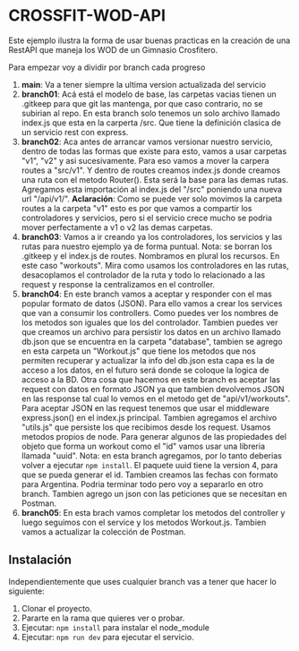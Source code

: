 # CROSSFIT-WOD-API

Este ejemplo ilustra la forma de usar buenas practicas en la creación de una RestAPI que maneja los WOD de un Gimnasio Crosfitero.

Para empezar voy a dividir por branch cada progreso

1. **main**: Va a tener siempre la ultima version actualizada del servicio
2. **branch01**: Acá está el modelo de base, las carpetas vacias tienen un .gitkeep para que git las mantenga, por que caso contrario, no se subirian al repo. En esta branch solo tenemos un solo archivo llamado index.js que esta en la carperta /src. Que tiene la definición clasica de un servicio rest con express.
3. **branch02**: Aca antes de arrancar vamos versionar nuestro servicio, dentro de todas las formas que existe para esto, vamos a usar carpetas "v1", "v2" y asi sucesivamente. Para eso vamos a mover la carpera routes a "src/v1". Y dentro de routes creamos index.js donde creamos una ruta con el metodo Router(). Esta será la base para las demas rutas. Agregamos esta importación al index.js del "/src" poniendo una nueva url "/api/v1/". **Aclaración**: Como se puede ver solo movimos la carpeta routes a la carpeta "v1" esto es por que vamos a compartir los controladores y servicios, pero si el servicio crece mucho se podria mover perfectamente a v1 o v2 las demas carpetas.
4. **branch03**: Vamos a ir creando ya los controladores, los servicios y las rutas para nuestro ejemplo ya de forma puntual. Nota: se borran los .gitkeep y el index.js de routes. Nombramos en plural los recursos. En este caso "workouts". Mira como usamos los controladores en las rutas, desacoplamos el controlador de la ruta y todo lo relacionado a las request y response la centralizamos en el controller.
5. **branch04**: En este branch vamos a aceptar y responder con el mas popular formato de datos (JSON). Para ello vamos a crear los services que van a consumir los controllers. Como puedes ver los nombres de los metodos son iguales que los del controlador. Tambien puedes ver que creamos un archivo para persistir los datos en un archivo llamado db.json que se encuentra en la carpeta "database", tambien se agrego en esta carpeta un "Workout.js" que tiene los metodos que nos permiten recuperar y actualizar la info del db.json esta capa es la de acceso a los datos, en el futuro será donde se coloque la logica de acceso a la BD. Otra cosa que hacemos en este branch es aceptar las request con datos en formato JSON ya que tambien devolvemos JSON en las response tal cual lo vemos en el metodo get de "api/v1/workouts". Para aceptar JSON en las request tenemos que usar el middleware express.json() en el index.js principal. Tambien agregamos el archivo "utils.js" que persiste los que recibimos desde los request. Usamos metodos propios de node. Para generar algunos de las propiedades del objeto que forma un workout como el "id" vamos usar una libreria llamada "uuid". Nota: en esta branch agregamos, por lo tanto deberias volver a ejecutar `npm install`. El paquete uuid tiene la version 4, para que se pueda generar el id. Tambien creamos las fechas con formato para Argentina. Podria terminar todo pero voy a separarlo en otro branch. Tambien agrego un json con las peticiones que se necesitan en Postman.
6. **branch05**: En esta brach vamos completar los metodos del controller y luego seguimos con el service y los metodos Workout.js. Tambien vamos a actualizar la colección de Postman.

## Instalación
Independientemente que uses cualquier branch vas a tener que hacer lo siguiente:
1. Clonar el proyecto.
2. Pararte en la rama que quieres ver o probar.
3. Ejecutar: `npm install` para instalar el node_module
4. Ejecutar: `npm run dev` para ejecutar el servicio.
